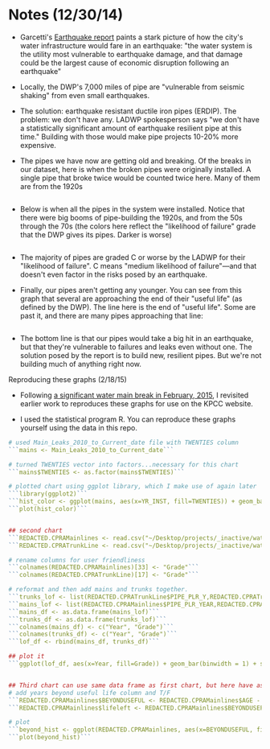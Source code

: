 Notes (12/30/14)
================

* Garcetti's [Earthquake report](http://projects.scpr.org/documents/?doc=1376566-dec-8-2014-garcetti-earthquake-report) paints a stark picture of how the city's water infrastructure would fare in an earthquake: "the water system is the utility most vulnerable to earthquake damage, and that damage could be the largest cause of economic disruption following an earthquake"

* Locally, the DWP's 7,000 miles of pipe are "vulnerable from seismic shaking" from even small earthquakes.

* The solution: earthquake resistant ductile iron pipes (ERDIP). The problem: we don't have any. LADWP spokesperson says "we don't have a statistically significant amount of earthquake resilient pipe at this time." Building with those would make pipe projects 10-20% more expensive.

* The pipes we have now are getting old and breaking. Of the breaks in our dataset, here is when the broken pipes were originally installed. A single pipe that broke twice would be counted twice here. Many of them are from the 1920s

![]()

* Below is when all the pipes in the system were installed. Notice that there were big booms of pipe-building the 1920s, and from the 50s through the 70s (the colors here reflect the "likelihood of failure" grade that the DWP gives its pipes. Darker is worse)

![]()

* The majority of pipes are graded C or worse by the LADWP for their "likelihood of failure". C means "medium likelihood of failure"—and that doesn't even factor in the risks posed by an earthquake.

* Finally, our pipes aren't getting any younger. You can see from this graph that several are approaching the end of their "useful life" (as defined by the DWP). The line here is the end of "useful life". Some are past it, and there are many pipes approaching that line:

![]()

* The bottom line is that our pipes would take a big hit in an earthquake, but that they're vulnerable to failures and leaks even without one. The solution posed by the report is to build new, resilient pipes. But we're not building much of anything right now.

Reproducing these graphs (2/18/15)

* Following [a significant water main break in February, 2015](http://www.scpr.org/news/2015/02/18/49905/water-main-break-submerges-vehicles-in-hollywood/), I revisited earlier work to reproduces these graphs for use on the KPCC website.

* I used the statistical program R. You can reproduce these graphs yourself using the data in this repo.

```R
# used Main_Leaks_2010_to_Current_date file with TWENTIES column
```mains <- Main_Leaks_2010_to_Current_date```

# turned TWENTIES vector into factors...necessary for this chart
```mains$TWENTIES <- as.factor(mains$TWENTIES)```

# plotted chart using ggplot library, which I make use of again later
```library(ggplot2)```
```hist_color <- ggplot(mains, aes(x=YR_INST, fill=TWENTIES)) + geom_bar(binwidth = 1) + xlim(1880,2015)  + scale_fill_manual(values = c("0" = "#5ABBDC", "1" = "#2788A9")) + ggtitle("When L.A.'s broken pipes were installed") + ylab("Number of leaks") + xlab("Year pipe was installed (1920s are in dark blue)") + theme(legend.position = "none")```
```plot(hist_color)```


## second chart
```REDACTED.CPRAMainlines <- read.csv("~/Desktop/projects/_inactive/watermain/data/LADWP_pipes/all_mains_trunks/REDACTED CPRAMainlines.csv")```
```REDACTED.CPRATrunkLine <- read.csv("~/Desktop/projects/_inactive/watermain/data/LADWP_pipes/all_mains_trunks/REDACTED CPRATrunkLine.csv")```

# rename columns for user friendliness
```colnames(REDACTED.CPRAMainlines)[33] <- "Grade"```
```colnames(REDACTED.CPRATrunkLine)[17] <- "Grade"```

# reformat and then add mains and trunks together.
```trunks_lof <- list(REDACTED.CPRATrunkLine$PIPE_PLR_Y,REDACTED.CPRATrunkLine$Grade)```
```mains_lof <- list(REDACTED.CPRAMainlines$PIPE_PLR_YEAR,REDACTED.CPRAMainlines$Grade)```
```mains_df <- as.data.frame(mains_lof)```
```trunks_df <- as.data.frame(trunks_lof)```
```colnames(mains_df) <- c("Year", "Grade")```
```colnames(trunks_df) <- c("Year", "Grade")```
```lof_df <- rbind(mains_df, trunks_df)```

## plot it
```ggplot(lof_df, aes(x=Year, fill=Grade)) + geom_bar(binwidth = 1) + scale_fill_manual(values = c("A" = "#ADDDED", "B" = "#6FC4E0", "C" = "#31aad3", "D" = "#227794", "F" = "#144454")) + xlim(1880,2015) + ggtitle("Grading the likelihood of failure of LADWP's pipes") + ylab("Number of pipes") + xlab("Year pipes were installed")```


## Third chart can use same data frame as first chart, but here have as different name for clarity
# add years beyond useful life column and T/F
```REDACTED.CPRAMainlines$BEYONDUSEFUL <- REDACTED.CPRAMainlines$AGE - REDACTED.CPRAMainlines$UL```
```REDACTED.CPRAMainlines$lifeleft <- REDACTED.CPRAMainlines$BEYONDUSEFUL <= 0```

# plot
```beyond_hist <- ggplot(REDACTED.CPRAMainlines, aes(x=BEYONDUSEFUL, fill=lifeleft)) + geom_bar(binwidth = 1) + xlim(-125,100) + scale_fill_manual(values = c("TRUE" = "#6FC4E0", "FALSE" = "#227794")) + ggtitle("How close are LADWP's pipes to the end of their 'useful life'?") + ylab("Number of pipes") + xlab("Years beyond useful life. Below 0 (light blue) indicates more years of useful life remain") + theme(legend.position = "none")```
```plot(beyond_hist)```
```